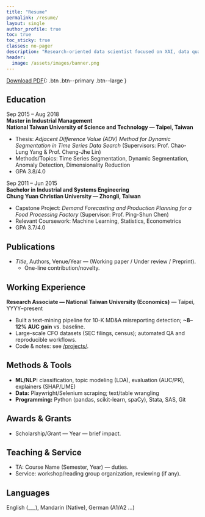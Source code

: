 ```yaml
---
title: "Resume"
permalink: /resume/
layout: single
author_profile: true
toc: true
toc_sticky: true
classes: no-pager
description: "Research-oriented data scientist focused on XAI, data quality, and misinformation detection."
header:
  image: /assets/images/banner.png
---
```


[Download PDF](/assets/cv/WeiJu_Liao_CV.pdf){: .btn .btn--primary .btn--large }

## Education

Sep 2015 – Aug 2018  
**Master in Industrial Management**  
**National Taiwan University of Science and Technology — Taipei, Taiwan**  
- Thesis: *Adjacent Difference Value (ADV) Method for Dynamic Segmentation in Time Series Data Search* (Supervisors: Prof. Chao-Lung Yang & Prof. Cheng-Jhe Lin)
- Methods/Topics: Time Series Segmentation, Dynamic Segmentation, Anomaly Detection, Dimensionality Reduction
- GPA 3.8/4.0

Sep 2011 – Jun 2015  
**Bachelor in Industrial and Systems Engineering**  
**Chung Yuan Christian University — Zhongli, Taiwan**  
- Capstone Project: *Demand Forecasting and Production Planning for a Food Processing Factory* (Supervisor: Prof. Ping-Shun Chen)
- Relevant Coursework: Machine Learning, Statistics, Econometrics
- GPA 3.7/4.0

## Publications
- *Title*, Authors, Venue/Year — (Working paper / Under review / Preprint).  
  - One-line contribution/novelty.

## Working Experience
**Research Associate — National Taiwan University (Economics)** — Taipei, YYYY–present  
- Built a text-mining pipeline for 10-K MD&A misreporting detection; **~8–12% AUC gain** vs. baseline.  
- Large-scale CFO datasets (SEC filings, census); automated QA and reproducible workflows.  
- Code & notes: see [/projects/](/projects/).

## Methods & Tools
- **ML/NLP:** classification, topic modeling (LDA), evaluation (AUC/PR), explainers (SHAP/LIME)  
- **Data:** Playwright/Selenium scraping; text/table wrangling  
- **Programming:** Python (pandas, scikit-learn, spaCy), Stata, SAS, Git

## Awards & Grants
- Scholarship/Grant — Year — brief impact.

## Teaching & Service
- TA: Course Name (Semester, Year) — duties.  
- Service: workshop/reading group organization, reviewing (if any).

## Languages
English (___), Mandarin (Native), German (A1/A2 …)